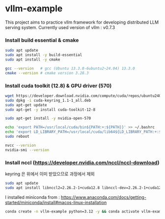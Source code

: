 # vllm-example
This project aims to practice vllm framework for developing distributed LLM serving system.
Currently used version of vllm : v0.7.3

### Install build essential & cmake
```bash
sudo apt update
sudo apt install -y build-essential
sudo apt install -y cmake
```
```bash
gcc --version   # gcc (Ubuntu 13.3.0-6ubuntu2~24.04) 13.3.0
cmake --version # cmake version 3.28.3
```

### Install cuda toolkit (12.8) & GPU driver (570)
```bash
wget https://developer.download.nvidia.com/compute/cuda/repos/ubuntu2404/x86_64/cuda-keyring_1.1-1_all.deb
sudo dpkg -i cuda-keyring_1.1-1_all.deb
sudo apt-get update
sudo apt-get -y install cuda-toolkit-12-8

sudo apt-get install -y nvidia-open-570

echo 'export PATH=/usr/local/cuda/bin${PATH:+:${PATH}}' >> ~/.bashrc
echo 'export LD_LIBRARY_PATH=/usr/local/cuda/lib64${LD_LIBRARY_PATH:+:${LD_LIBRARY_PATH}}' >> ~/.bashrc
sudo reboot
```
```bash
nvcc --version
nvidia-smi --version
```

### Install nccl (https://developer.nvidia.com/nccl/nccl-download)
keyring 은 위에서 이미 받았으므로 과정에서 제외
```bash
sudo apt update
sudo apt install libnccl2=2.26.2-1+cuda12.8 libnccl-dev=2.26.2-1+cuda12.8
```

I installed miniconda from : https://www.anaconda.com/docs/getting-started/miniconda/install#macos-linux-installation
```bash
conda create -n vllm-example python=3.12 -y && conda activate vllm-example
```
